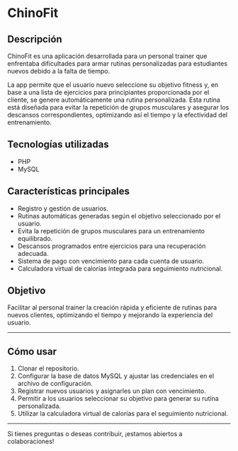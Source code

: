 # ChinoFit

## Descripción

ChinoFit es una aplicación desarrollada para un personal trainer que enfrentaba dificultades para armar rutinas personalizadas para estudiantes nuevos debido a la falta de tiempo.

La app permite que el usuario nuevo seleccione su objetivo fitness y, en base a una lista de ejercicios para principiantes proporcionada por el cliente, se genere automáticamente una rutina personalizada. Esta rutina está diseñada para evitar la repetición de grupos musculares y asegurar los descansos correspondientes, optimizando así el tiempo y la efectividad del entrenamiento.

## Tecnologías utilizadas

- PHP
- MySQL

## Características principales

- Registro y gestión de usuarios.
- Rutinas automáticas generadas según el objetivo seleccionado por el usuario.
- Evita la repetición de grupos musculares para un entrenamiento equilibrado.
- Descansos programados entre ejercicios para una recuperación adecuada.
- Sistema de pago con vencimiento para cada cuenta de usuario.
- Calculadora virtual de calorías integrada para seguimiento nutricional.

## Objetivo

Facilitar al personal trainer la creación rápida y eficiente de rutinas para nuevos clientes, optimizando el tiempo y mejorando la experiencia del usuario.

---

## Cómo usar

1. Clonar el repositorio.
2. Configurar la base de datos MySQL y ajustar las credenciales en el archivo de configuración.
3. Registrar nuevos usuarios y asignarles un plan con vencimiento.
4. Permitir a los usuarios seleccionar su objetivo para generar su rutina personalizada.
5. Utilizar la calculadora virtual de calorías para el seguimiento nutricional.

---

Si tienes preguntas o deseas contribuir, ¡estamos abiertos a colaboraciones!


